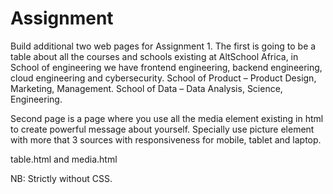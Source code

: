 # Assignment

Build additional two web pages for Assignment 1. The first is going to be a table about all the courses and schools existing at AltSchool Africa, in School of engineering we have frontend engineering, backend engineering, cloud engineering and cybersecurity. School of Product – Product Design, Marketing, Management. School of Data – Data Analysis, Science, Engineering.

Second page is a page where you use all the media element existing in html to create powerful message about yourself. Specially use picture element with more that 3 sources with responsiveness for mobile, tablet and laptop.

table.html and media.html

NB: Strictly without CSS.
